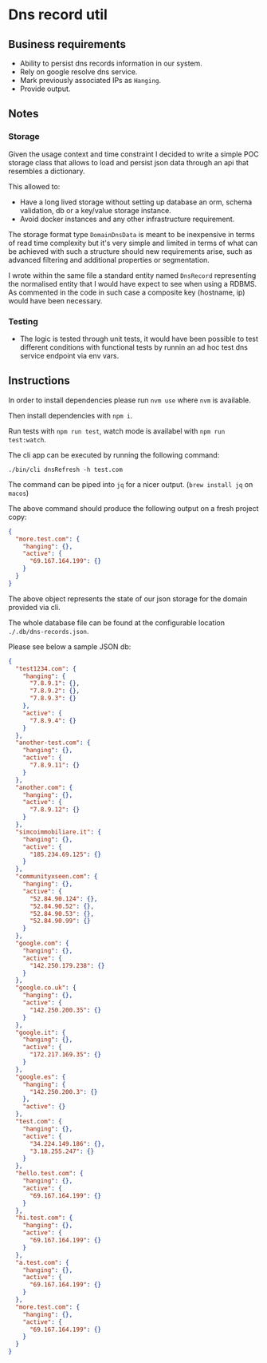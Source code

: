 # Dns record util

## Business requirements
- Ability to persist dns records information in our system.
- Rely on google resolve dns service.
- Mark previously associated IPs as `Hanging`.
- Provide output.

## Notes
### Storage
Given the usage context and time constraint I decided to write a simple POC storage class that allows to load and persist json data through an api that resembles a dictionary.

This allowed to:
- Have a long lived storage without setting up database an orm, schema validation, db or a key/value storage instance.
- Avoid docker instances and any other infrastructure requirement.

The storage format type `DomainDnsData` is meant to be inexpensive in terms of read time complexity but it's very simple and limited in terms of what can be achieved with such a structure should new requirements arise, such as advanced filtering and additional properties or segmentation.

I wrote within the same file a standard entity named `DnsRecord` representing the normalised entity that I would have expect to see when using a RDBMS. As commented in the code in such case a composite key (hostname, ip) would have been necessary.


### Testing
- The logic is tested through unit tests, it would have been possible to test different conditions with functional tests by runnin an ad hoc test dns service endpoint via env vars.

## Instructions
In order to install dependencies please run ```nvm use``` where `nvm` is available.

Then install dependencies with ```npm i```.

Run tests with ```npm run test```, watch mode is availabel with ```npm run test:watch```.

The cli app can be executed by running the following command:


```
./bin/cli dnsRefresh -h test.com
```

The command can be piped into `jq` for a nicer output. (`brew install jq` on `macos`)

The above command should produce the following output on a fresh project copy:

```json
{
  "more.test.com": {
    "hanging": {},
    "active": {
      "69.167.164.199": {}
    }
  }
}
```

The above object represents the state of our json storage for the domain provided via cli.

The whole database file can be found at the configurable location `./.db/dns-records.json`.

Please see below a sample JSON db:
```json
{
  "test1234.com": {
    "hanging": {
      "7.8.9.1": {},
      "7.8.9.2": {},
      "7.8.9.3": {}
    },
    "active": {
      "7.8.9.4": {}
    }
  },
  "another-test.com": {
    "hanging": {},
    "active": {
      "7.8.9.11": {}
    }
  },
  "another.com": {
    "hanging": {},
    "active": {
      "7.8.9.12": {}
    }
  },
  "simcoimmobiliare.it": {
    "hanging": {},
    "active": {
      "185.234.69.125": {}
    }
  },
  "communityxseen.com": {
    "hanging": {},
    "active": {
      "52.84.90.124": {},
      "52.84.90.52": {},
      "52.84.90.53": {},
      "52.84.90.99": {}
    }
  },
  "google.com": {
    "hanging": {},
    "active": {
      "142.250.179.238": {}
    }
  },
  "google.co.uk": {
    "hanging": {},
    "active": {
      "142.250.200.35": {}
    }
  },
  "google.it": {
    "hanging": {},
    "active": {
      "172.217.169.35": {}
    }
  },
  "google.es": {
    "hanging": {
      "142.250.200.3": {}
    },
    "active": {}
  },
  "test.com": {
    "hanging": {},
    "active": {
      "34.224.149.186": {},
      "3.18.255.247": {}
    }
  },
  "hello.test.com": {
    "hanging": {},
    "active": {
      "69.167.164.199": {}
    }
  },
  "hi.test.com": {
    "hanging": {},
    "active": {
      "69.167.164.199": {}
    }
  },
  "a.test.com": {
    "hanging": {},
    "active": {
      "69.167.164.199": {}
    }
  },
  "more.test.com": {
    "hanging": {},
    "active": {
      "69.167.164.199": {}
    }
  }
}
```

